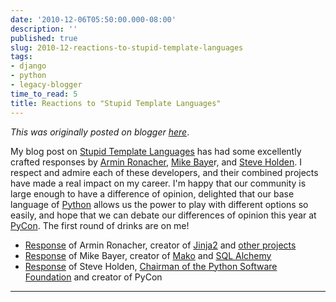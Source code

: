 ```yaml
---
date: '2010-12-06T05:50:00.000-08:00'
description: ''
published: true
slug: 2010-12-reactions-to-stupid-template-languages
tags:
- django
- python
- legacy-blogger
time_to_read: 5
title: Reactions to "Stupid Template Languages"
---
```


*This was originally posted on blogger [here](https://pydanny.blogspot.com/2010/12/reactions-to-stupid-template-languages.html)*.

My blog post on <a href="http://pydanny.blogspot.com/2010/12/stupid-template-languages.html">Stupid Template Languages</a>&nbsp;has had some excellently crafted responses by&nbsp;<a href="http://lucumr.pocoo.org/about/">Armin Ronacher</a>,&nbsp;<a href="http://techspot.zzzeek.org/">Mike Baye</a>r, and&nbsp;<a href="http://holdenweb.blogspot.com/">Steve Holden</a>.&nbsp;I respect and admire each of these developers, and their combined projects have made a real impact on my career. I'm happy that our community is large enough to have a difference of opinion, delighted that our base language of <a href="http://python.org/">Python</a> allows us the power to play with different options so easily, and hope that we can debate our differences of opinion this year at <a href="http://us.pycon.org/">PyCon</a>. The first round of drinks are on me!<br /><ul><li><a href="http://lucumr.pocoo.org/2010/12/5/not-so-stupid-template-languages/">Response</a> of&nbsp;Armin Ronacher, creator of <a href="http://jinja.pocoo.org/">Jinja2</a> and <a href="http://lucumr.pocoo.org/projects/">other projects</a></li><li><a href="http://techspot.zzzeek.org/2010/12/04/in-response-to-stupid-template-languages/">Response</a> of&nbsp;Mike Bayer, creator of <a href="http://www.makotemplates.org/">Mako</a> and <a href="http://sqlalchemy.org/">SQL Alchemy</a></li><li><a href="http://holdenweb.blogspot.com/2010/12/templating-systems.html">Response</a> of&nbsp;Steve Holden, <a href="http://www.python.org/psf/">Chairman of the Python Software Foundation</a> and creator of PyCon</li></ul>

---

